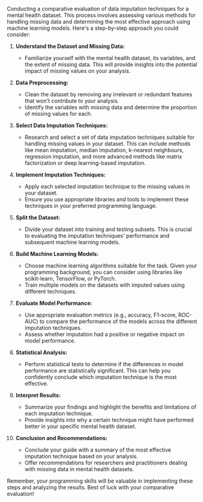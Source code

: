 Conducting a comparative evaluation of data imputation techniques for a mental health dataset. This process involves assessing various methods for handling missing data and determining the most effective approach using machine learning models. Here's a step-by-step approach you could consider:

1. **Understand the Dataset and Missing Data:**
   - Familiarize yourself with the mental health dataset, its variables, and the extent of missing data. This will provide insights into the potential impact of missing values on your analysis.

2. **Data Preprocessing:**
   - Clean the dataset by removing any irrelevant or redundant features that won't contribute to your analysis.
   - Identify the variables with missing data and determine the proportion of missing values for each.

3. **Select Data Imputation Techniques:**
   - Research and select a set of data imputation techniques suitable for handling missing values in your dataset. This can include methods like mean imputation, median imputation, k-nearest neighbours, regression imputation, and more advanced methods like matrix factorization or deep learning-based imputation.

4. **Implement Imputation Techniques:**
   - Apply each selected imputation technique to the missing values in your dataset.
   - Ensure you use appropriate libraries and tools to implement these techniques in your preferred programming language.

5. **Split the Dataset:**
   - Divide your dataset into training and testing subsets. This is crucial to evaluating the imputation techniques' performance and subsequent machine learning models.

6. **Build Machine Learning Models:**
   - Choose machine learning algorithms suitable for the task. Given your programming background, you can consider using libraries like scikit-learn, TensorFlow, or PyTorch.
   - Train multiple models on the datasets with imputed values using different techniques.

7. **Evaluate Model Performance:**
   - Use appropriate evaluation metrics (e.g., accuracy, F1-score, ROC-AUC) to compare the performance of the models across the different imputation techniques.
   - Assess whether imputation had a positive or negative impact on model performance.

8. **Statistical Analysis:**
   - Perform statistical tests to determine if the differences in model performance are statistically significant. This can help you confidently conclude which imputation technique is the most effective.

9. **Interpret Results:**
   - Summarize your findings and highlight the benefits and limitations of each imputation technique.
   - Provide insights into why a certain technique might have performed better in your specific mental health dataset.

10. **Conclusion and Recommendations:**
    - Conclude your guide with a summary of the most effective imputation technique based on your analysis.
    - Offer recommendations for researchers and practitioners dealing with missing data in mental health datasets.

Remember, your programming skills will be valuable in implementing these steps and analyzing the results. Best of luck with your comparative evaluation!
